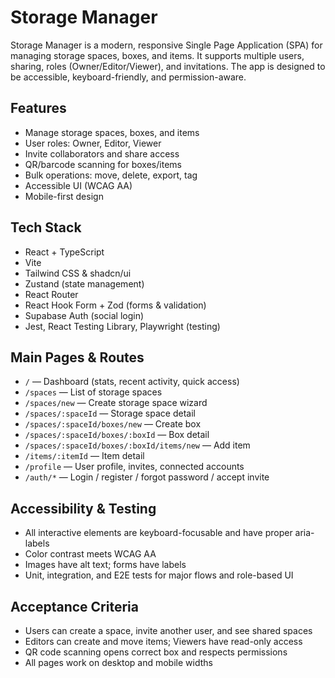 # Storage Manager

Storage Manager is a modern, responsive Single Page Application (SPA) for managing storage spaces, boxes, and items. It supports multiple users, sharing, roles (Owner/Editor/Viewer), and invitations. The app is designed to be accessible, keyboard-friendly, and permission-aware.

## Features

- Manage storage spaces, boxes, and items
- User roles: Owner, Editor, Viewer
- Invite collaborators and share access
- QR/barcode scanning for boxes/items
- Bulk operations: move, delete, export, tag
- Accessible UI (WCAG AA)
- Mobile-first design

## Tech Stack

- React + TypeScript
- Vite
- Tailwind CSS & shadcn/ui
- Zustand (state management)
- React Router
- React Hook Form + Zod (forms & validation)
- Supabase Auth (social login)
- Jest, React Testing Library, Playwright (testing)

## Main Pages & Routes

- `/` — Dashboard (stats, recent activity, quick access)
- `/spaces` — List of storage spaces
- `/spaces/new` — Create storage space wizard
- `/spaces/:spaceId` — Storage space detail
- `/spaces/:spaceId/boxes/new` — Create box
- `/spaces/:spaceId/boxes/:boxId` — Box detail
- `/spaces/:spaceId/boxes/:boxId/items/new` — Add item
- `/items/:itemId` — Item detail
- `/profile` — User profile, invites, connected accounts
- `/auth/*` — Login / register / forgot password / accept invite

## Accessibility & Testing

- All interactive elements are keyboard-focusable and have proper aria-labels
- Color contrast meets WCAG AA
- Images have alt text; forms have labels
- Unit, integration, and E2E tests for major flows and role-based UI

## Acceptance Criteria

- Users can create a space, invite another user, and see shared spaces
- Editors can create and move items; Viewers have read-only access
- QR code scanning opens correct box and respects permissions
- All pages work on desktop and mobile widths
